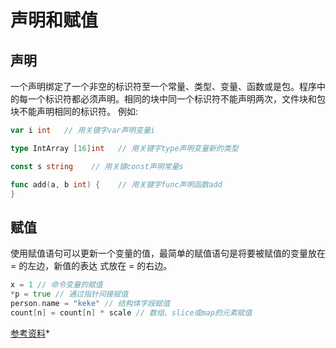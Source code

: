 # 声明和赋值

## 声明

一个声明绑定了一个非空的标识符至一个常量、类型、变量、函数或是包。程序中的每一个标识符都必须声明。相同的块中同一个标识符不能声明两次，文件块和包块不能声明相同的标识符。
例如:

```go
var i int   // 用关键字var声明变量i
```

```go
type IntArray [16]int   // 用关键字type声明变量新的类型
```

```go
const s string    // 用关键const声明常量s
```

```go
func add(a, b int) {    // 用关键字func声明函数add
}
```

## 赋值

使用赋值语句可以更新一个变量的值，最简单的赋值语句是将要被赋值的变量放在 = 的左边，新值的表达
式放在 = 的右边。

```go
x = 1 // 命令变量的赋值
*p = true // 通过指针间接赋值
person.name = "keke" // 结构体字段赋值
count[n] = count[n] * scale // 数组、slice或map的元素赋值
```

[参考资料](https://github.com/KeKe-Li/For-learning-Go-Tutorial/blob/master/src/chapter01/01.0.md)\*
